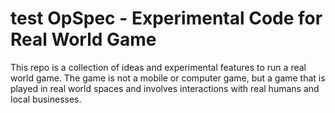 # test OpSpec - Experimental Code for Real World Game

This repo is a collection of ideas and experimental features to run a real world game. The game is not a mobile or computer game, but a game that is played in real world spaces and involves interactions with real humans and local businesses.
